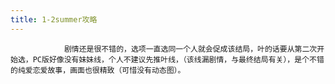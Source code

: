 ```yaml
---
title: 1-2summer攻略
---
```


                剧情还是很不错的，选项一直选同一个人就会促成该结局，叶的话要从第二次开始选，PC版好像没有妹妹线，个人不建议先推叶线，（该线漏剧情，与最终结局有关），是个不错的纯爱恋爱故事，画面也很精致（可惜没有动态图）。


              
